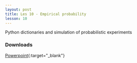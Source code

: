 ```yaml
---
layout: post
title: Les 10 - Empirical probability
lesson: 10
---
```


Python dictionaries and simulation of probabilistic experiments

### Downloads
[Powerpoint](https://drive.google.com/file/d/1v8r8G_BJOV6cjMI0EtuLIrYrFFCHL_JB/view?usp=sharing){:target="_blank"}